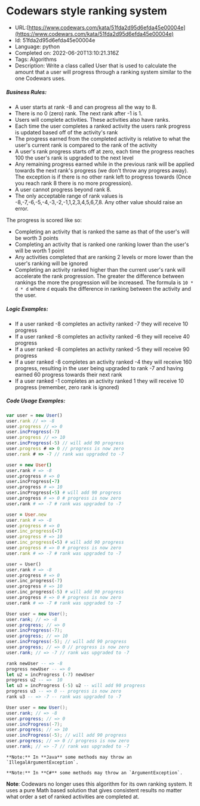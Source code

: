 # Codewars style ranking system

 - URL:[https://www.codewars.com/kata/51fda2d95d6efda45e00004e](https://www.codewars.com/kata/51fda2d95d6efda45e00004e)
 - Id: 51fda2d95d6efda45e00004e
 - Language: python
 - Completed on: 2022-06-20T13:10:21.316Z
 - Tags: Algorithms
 - Description:
Write a class called User that is used to calculate the amount that a user will progress through a ranking system similar to the one Codewars uses.  

##### Business Rules:

* A user starts at rank -8 and can progress all the way to 8.
* There is no 0 (zero) rank. The next rank after -1 is 1.
* Users will complete activities. These activities also have ranks.
* Each time the user completes a ranked activity the users rank progress is updated based off of the activity's rank
* The progress earned from the completed activity is relative to what the user's current rank is compared to the rank of the activity
* A user's rank progress starts off at zero, each time the progress reaches 100 the user's rank is upgraded to the next level
* Any remaining progress earned while in the previous rank will be applied towards the next rank's progress (we don't throw any progress away). The exception is if there is no other rank left to progress towards (Once you reach rank 8 there is no more progression). 
* A user cannot progress beyond rank 8. 
* The only acceptable range of rank values is -8,-7,-6,-5,-4,-3,-2,-1,1,2,3,4,5,6,7,8. Any other value should raise an error. 

The progress is scored like so:

* Completing an activity that is ranked the same as that of the user's will be worth 3 points
* Completing an activity that is ranked one ranking lower than the user's will be worth 1 point
* Any activities completed that are ranking 2 levels or more lower than the user's ranking will be ignored
* Completing an activity ranked higher than the current user's rank will accelerate the rank progression. The greater the difference between rankings the more the progression will be increased. The formula is `10 * d * d` where `d` equals the difference in ranking between the activity and the user.  

##### Logic Examples:
* If a user ranked -8 completes an activity ranked -7 they will receive 10 progress
* If a user ranked -8 completes an activity ranked -6 they will receive 40 progress
* If a user ranked -8 completes an activity ranked -5 they will receive 90 progress
* If a user ranked -8 completes an activity ranked -4 they will receive 160 progress, resulting in the user being upgraded to rank -7 and having earned 60 progress towards their next rank
* If a user ranked -1 completes an activity ranked 1 they will receive 10 progress (remember, zero rank is ignored)

##### Code Usage Examples:
```javascript
var user = new User()
user.rank // => -8
user.progress // => 0
user.incProgress(-7)
user.progress // => 10
user.incProgress(-5) // will add 90 progress
user.progress # => 0 // progress is now zero
user.rank # => -7 // rank was upgraded to -7
```
```coffeescript
user = new User()
user.rank # => -8
user.progress # => 0
user.incProgress(-7)
user.progress # => 10
user.incProgress(-5) # will add 90 progress
user.progress # => 0 # progress is now zero
user.rank # => -7 # rank was upgraded to -7
```
```ruby
user = User.new
user.rank # => -8
user.progress # => 0
user.inc_progress(-7)
user.progress # => 10
user.inc_progress(-5) # will add 90 progress
user.progress # => 0 # progress is now zero
user.rank # => -7 # rank was upgraded to -7
```
```python
user = User()
user.rank # => -8
user.progress # => 0
user.inc_progress(-7)
user.progress # => 10
user.inc_progress(-5) # will add 90 progress
user.progress # => 0 # progress is now zero
user.rank # => -7 # rank was upgraded to -7
```
```java
User user = new User();
user.rank; // => -8
user.progress; // => 0
user.incProgress(-7);
user.progress; // => 10
user.incProgress(-5); // will add 90 progress
user.progress; // => 0 // progress is now zero
user.rank; // => -7 // rank was upgraded to -7
```
```haskell
rank newUser -- => -8
progress newUser -- => 0
let u2 = incProgress (-7) newUser
progress u2 -- =>  10
let u3 = incProgress (-5) u2 -- will add 90 progress
progress u3 -- => 0 -- progress is now zero
rank u3 -- => -7 -- rank was upgraded to -7
```
```csharp
User user = new User();
user.rank; // => -8
user.progress; // => 0
user.incProgress(-7);
user.progress; // => 10
user.incProgress(-5); // will add 90 progress
user.progress; // => 0 // progress is now zero
user.rank; // => -7 // rank was upgraded to -7
```

~~~if:java
**Note:** In **Java** some methods may throw an `IllegalArgumentException`.
~~~
~~~if:csharp
**Note:** In **C#** some methods may throw an `ArgumentException`.
~~~

**Note**: Codewars no longer uses this algorithm for its own ranking system. It uses a pure Math based solution that gives consistent results no matter what order a set of ranked activities are completed at. 


